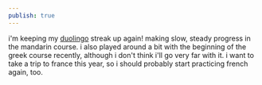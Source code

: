 ```yaml
---
publish: true
---
```

i'm keeping my [duolingo](https://www.duolingo.com/profile/jilliangmeehan) streak up again! making slow, steady progress in the mandarin course. i also played around a bit with the beginning of the greek course recently, although i don't think i'll go very far with it. i want to take a trip to france this year, so i should probably start practicing french again, too.